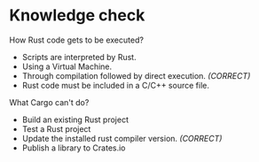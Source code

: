 # Knowledge check

How Rust code gets to be executed?

-   Scripts are interpreted by Rust.
-   Using a Virtual Machine.
-   Through compilation followed by direct execution. *(CORRECT)*
-   Rust code must be included in a C/C++ source file.

What Cargo can't do?

-   Build an existing Rust project
-   Test a Rust project
-   Update the installed rust compiler version. *(CORRECT)*
-   Publish a library to Crates.io
